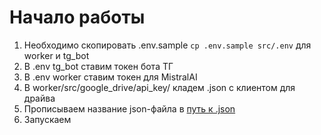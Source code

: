 # Начало работы

1) Необходимо скопировать .env.sample ```cp .env.sample src/.env``` для worker и tg_bot
2) В .env tg_bot ставим токен бота ТГ
3) В .env worker ставим токен для MistralAI
4) В worker/src/google_drive/api_key/ кладем .json с клиентом для драйва
5) Прописываем название json-файла в [путь к .json](https://github.com/ArtgtH/llm_codding_challenge/blob/621518c33d35e3e5efaaf108e4bafb0b8bf28b73/worker/src/google_drive/google_drive_uploader.py#L21)
6) Запускаем
